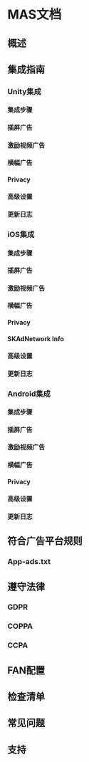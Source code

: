 # MAS文档

## 概述

## 集成指南

### Unity集成
#### 集成步骤
#### 插屏广告
#### 激励视频广告
#### 横幅广告
#### Privacy
#### 高级设置
#### 更新日志

### iOS集成
#### 集成步骤
#### 插屏广告
#### 激励视频广告
#### 横幅广告
#### Privacy
#### SKAdNetwork Info
#### 高级设置
#### 更新日志

### Android集成
#### 集成步骤
#### 插屏广告
#### 激励视频广告
#### 横幅广告
#### Privacy
#### 高级设置
#### 更新日志

## 符合广告平台规则 
### App-ads.txt

## 遵守法律 
### GDPR
### COPPA
### CCPA

## FAN配置

## 检查清单

## 常见问题

## 支持

